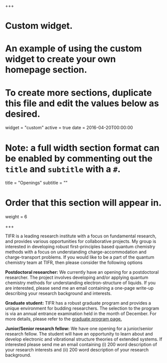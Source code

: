+++
# Custom widget.
# An example of using the custom widget to create your own homepage section.
# To create more sections, duplicate this file and edit the values below as desired.
widget = "custom"
active = true
date = 2016-04-20T00:00:00

# Note: a full width section format can be enabled by commenting out the `title` and `subtitle` with a `#`.
title = "Openings"
subtitle = ""

# Order that this section will appear in.
weight = 6

+++

TIFR is a leading research institute with a focus on fundamental research, and provides various opportunities for collaborative projects. My group is interested in developing robust first-principles based quantum chemistry methods with a focus on understanding charge-accommodation and charge-transport problems. If you would like to be a part of the quantum chemistry team at TIFR, then please consider the following options 

**Postdoctoral researcher:** 
We currently have an opening for a postdoctoral researcher. The project involves developing and/or applying quantum chemistry methods for understanding electron-structure of liquids. If you are interested, please send me an email containing a one-page write-up describing your research background and interests. 

**Graduate student:**
TIFR has a robust graduate program and provides a unique environment for budding researchers. The selection to the program is via an annual entrance examination held in the month of December. For more details, please refer to the [graduate program page.](http://www.tifr.res.in/~dcs/index.php?option=com_content&view=article&id=50&Itemid=106)

**Junior/Senior research fellow:**
We have one opening for a junior/senior research fellow. The student will have an opportunity to learn about and develop electronic and vibrational structure theories of extended systems. If interested please send me an email containing (i) 200 word description of your research interests and (ii) 200 word description of your research background. 